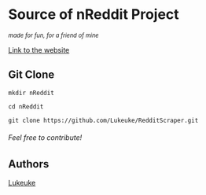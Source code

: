 # Source of nReddit Project
<sup> <em> made for fun, for a friend of mine </em> </sup>

<a href="https://redditimagescraper-3d167.web.app/" target="_blank">Link to the website</a>

## Git Clone

```
mkdir nReddit
```

```
cd nReddit
```

```
git clone https://github.com/Lukeuke/RedditScraper.git
```

<h6> <i> Feel free to contribute! </i> </h6>

## Authors
[Lukeuke](https://github.com/Lukeuke)

